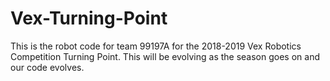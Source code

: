 # Vex-Turning-Point
This is the robot code for team 99197A for the 2018-2019 Vex Robotics Competition Turning Point.
This will be evolving as the season goes on and our code evolves.